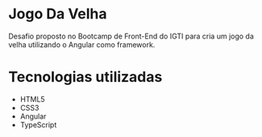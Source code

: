 # Jogo Da Velha

Desafio proposto no Bootcamp de Front-End do IGTI para cria um jogo da velha utilizando o Angular como framework.

# Tecnologias utilizadas

<ul>
<li>HTML5</li>
<li>CSS3</li>
<li>Angular</li>
<li>TypeScript</li>
</ul>


